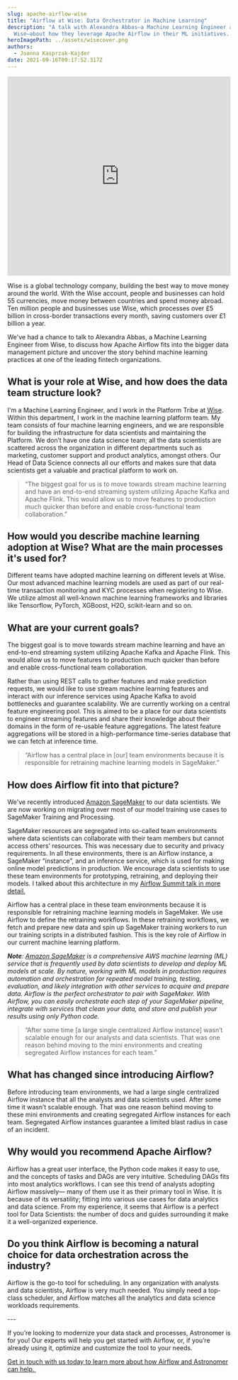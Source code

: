 ```yaml
---
slug: apache-airflow-wise
title: "Airflow at Wise: Data Orchestrator in Machine Learning"
description: "A talk with Alexandra Abbas—a Machine Learning Engineer at
  Wise—about how they leverage Apache Airflow in their ML initiatives. "
heroImagePath: ../assets/wisecover.png
authors:
  - Joanna Kasprzak-Kajder
date: 2021-09-16T09:17:52.317Z
---
```


<!-- markdownlint-disable MD033 -->
<iframe src="https://fast.wistia.net/embed/iframe/f1sg00nkxc" title="Societe - teaser video" allow="autoplay; fullscreen" allowtransparency="true" frameborder="0" scrolling="no" class="wistia_embed" name="wistia_embed" allowfullscreen msallowfullscreen width="100%" height="450"></iframe>

Wise is a global technology company, building the best way to move money around the world. With the Wise account, people and businesses can hold 55 currencies, move money between countries and spend money abroad. Ten million people and businesses use Wise, which processes over £5 billion in cross-border transactions every month, saving customers over £1 billion a year.

We've had a chance to talk to Alexandra Abbas, a Machine Learning Engineer from Wise, to discuss how Apache Airflow fits into the bigger data management picture and uncover the story behind machine learning practices at one of the leading fintech organizations.  



## What is your role at Wise, and how does the data team structure look?
<!-- markdown-link-check-disable-next-line --> 
I'm a Machine Learning Engineer, and I work in the Platform Tribe at [Wise](https://wise.com). Within this department, I work in the machine learning platform team. My team consists of four machine learning engineers, and we are responsible for building the infrastructure for data scientists and maintaining the Platform. We don’t have one data science team; all the data scientists are scattered across the organization in different departments such as marketing, customer support and product analytics, amongst others. Our Head of Data Science connects all our efforts and makes sure that data scientists get a valuable and practical platform to work on.

> “The biggest goal for us is to move towards stream machine learning and have an end-to-end streaming system utilizing Apache Kafka and Apache Flink. This would allow us to move features to production much quicker than before and enable cross-functional team collaboration.”

## How would you describe machine learning adoption at Wise? What are the main processes it's used for?

Different teams have adopted machine learning on different levels at Wise. Our most advanced machine learning models are used as part of our real-time transaction monitoring and KYC processes when registering to Wise. We utilize almost all well-known machine learning frameworks and libraries like Tensorflow, PyTorch, XGBoost, H2O, scikit-learn and so on.



## What are your current goals?

The biggest goal is to move towards stream machine learning and have an end-to-end streaming system utilizing Apache Kafka and Apache Flink. This would allow us to move features to production much quicker than before and enable cross-functional team collaboration.

Rather than using REST calls to gather features and make prediction requests, we would like to use stream machine learning features and interact with our inference services using Apache Kafka to avoid bottlenecks and guarantee scalability. We are currently working on a central feature engineering pool. This is aimed to be a place for our data scientists to engineer streaming features and share their knowledge about their domains in the form of re-usable feature aggregations. The latest feature aggregations will be stored in a high-performance time-series database that we can fetch at inference time.

> “Airflow has a central place in \[our] team environments because it is responsible for retraining machine learning models in SageMaker.”

## How does Airflow fit into that picture?

We've recently introduced [Amazon SageMaker](https://www.astronomer.io/guides/airflow-sagemaker) to our data scientists. We are now working on migrating over most of our model training use cases to SageMaker Training and Processing.

SageMaker resources are segregated into so-called team environments where data scientists can collaborate with their team members but cannot access others’ resources. This was necessary due to security and privacy requirements. In all these environments, there is an Airflow instance, a SageMaker “instance”, and an inference service, which is used for making online model predictions in production. We encourage data scientists to use these team environments for prototyping, retraining, and deploying their models. I talked about this architecture in my [Airflow Summit talk in more detail.](https://airflowsummit.org/sessions/2021/apache-airflow-at-wise/)

Airflow has a central place in these team environments because it is responsible for retraining machine learning models in SageMaker. We use Airflow to define the retraining workflows. In these retraining workflows, we fetch and prepare new data and spin up SageMaker training workers to run our training scripts in a distributed fashion. This is the key role of Airflow in our current machine learning platform.



***Note**: [Amazon SageMaker](https://aws.amazon.com/sagemaker/) is a comprehensive AWS machine learning (ML) service that is frequently used by data scientists to develop and deploy ML models at scale. By nature, working with ML models in production requires automation and orchestration for repeated model training, testing, evaluation, and likely integration with other services to acquire and prepare data. Airflow is the perfect orchestrator to pair with SageMaker. With Airflow, you can easily orchestrate each step of your SageMaker pipeline, integrate with services that clean your data, and store and publish your results using only Python code.*

> “After some time \[a large single centralized Airflow instance] wasn’t scalable enough for our analysts and data scientists. That was one reason behind moving to the mini environments and creating segregated Airflow instances for each team.”

## What has changed since introducing Airflow?

Before introducing team environments, we had a large single centralized Airflow instance that all the analysts and data scientists used. After some time it wasn’t scalable enough. That was one reason behind moving to these mini environments and creating segregated Airflow instances for each team. Segregated Airflow instances guarantee a limited blast radius in case of an incident.

## Why would you recommend Apache Airflow?  

Airflow has a great user interface, the Python code makes it easy to use, and the concepts of tasks and DAGs are very intuitive. Scheduling DAGs fits into most analytics workflows. I can see this trend of analysts adopting Airflow massively— many of them use it as their primary tool in Wise. It is because of its versatility; fitting into various use cases for data analytics and data science. From my experience, it seems that Airflow is a perfect tool for Data Scientists: the number of docs and guides surrounding it make it a well-organized experience. 



## Do you think Airflow is becoming a natural choice for data orchestration across the industry?

Airflow is the go-to tool for scheduling. In any organization with analysts and data scientists, Airflow is very much needed. You simply need a top-class scheduler, and Airflow matches all the analytics and data science workloads requirements. 

\---

If you’re looking to modernize your data stack and processes, Astronomer is for you! Our experts will help you get started with Airflow, or, if you’re already using it, optimize and customize the tool to your needs. 

[Get in touch with us today to learn more about how Airflow and Astronomer can help. ](https://www.astronomer.io/get-astronomer)

